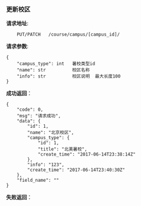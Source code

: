### 更新校区

**请求地址**:
```
    PUT/PATCH   /course/campus/[campus_id]/
```

**请求参数**:
```
{
    "campus_type": int   暑校类型id
    "name": str          校区名称
    "info": str          校区说明  最大长度100
}
```

**成功返回**：
```
{
    "code": 0,
    "msg": "请求成功",
    "data": {
        "id": 1,
        "name": "北京校区",
        "campus_type": {
            "id": 1,
            "title": "北美暑校",
            "create_time": "2017-06-14T23:38:14Z"
        },
        "info": "123",
        "create_time": "2017-06-14T23:40:30Z"
    },
    "field_name": ""
}
```

**失败返回**：
```

```